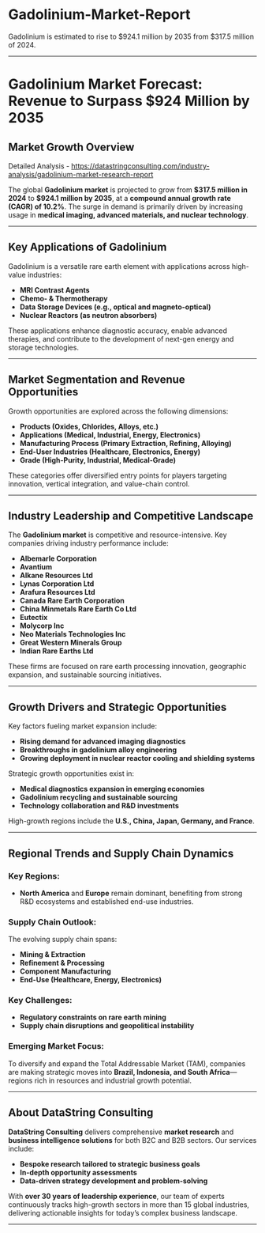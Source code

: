 # Gadolinium-Market-Report
Gadolinium is estimated to rise to $924.1 million by 2035 from $317.5 million of 2024. 

---

# **Gadolinium Market Forecast: Revenue to Surpass \$924 Million by 2035**

## **Market Growth Overview**

Detailed Analysis - https://datastringconsulting.com/industry-analysis/gadolinium-market-research-report

The global **Gadolinium market** is projected to grow from **\$317.5 million in 2024** to **\$924.1 million by 2035**, at a **compound annual growth rate (CAGR) of 10.2%**. The surge in demand is primarily driven by increasing usage in **medical imaging, advanced materials, and nuclear technology**.

---

## **Key Applications of Gadolinium**

Gadolinium is a versatile rare earth element with applications across high-value industries:

* **MRI Contrast Agents**
* **Chemo- & Thermotherapy**
* **Data Storage Devices (e.g., optical and magneto-optical)**
* **Nuclear Reactors (as neutron absorbers)**

These applications enhance diagnostic accuracy, enable advanced therapies, and contribute to the development of next-gen energy and storage technologies.

---

## **Market Segmentation and Revenue Opportunities**

Growth opportunities are explored across the following dimensions:

* **Products (Oxides, Chlorides, Alloys, etc.)**
* **Applications (Medical, Industrial, Energy, Electronics)**
* **Manufacturing Process (Primary Extraction, Refining, Alloying)**
* **End-User Industries (Healthcare, Electronics, Energy)**
* **Grade (High-Purity, Industrial, Medical-Grade)**

These categories offer diversified entry points for players targeting innovation, vertical integration, and value-chain control.

---

## **Industry Leadership and Competitive Landscape**

The **Gadolinium market** is competitive and resource-intensive. Key companies driving industry performance include:

* **Albemarle Corporation**
* **Avantium**
* **Alkane Resources Ltd**
* **Lynas Corporation Ltd**
* **Arafura Resources Ltd**
* **Canada Rare Earth Corporation**
* **China Minmetals Rare Earth Co Ltd**
* **Eutectix**
* **Molycorp Inc**
* **Neo Materials Technologies Inc**
* **Great Western Minerals Group**
* **Indian Rare Earths Ltd**

These firms are focused on rare earth processing innovation, geographic expansion, and sustainable sourcing initiatives.

---

## **Growth Drivers and Strategic Opportunities**

Key factors fueling market expansion include:

* **Rising demand for advanced imaging diagnostics**
* **Breakthroughs in gadolinium alloy engineering**
* **Growing deployment in nuclear reactor cooling and shielding systems**

Strategic growth opportunities exist in:

* **Medical diagnostics expansion in emerging economies**
* **Gadolinium recycling and sustainable sourcing**
* **Technology collaboration and R\&D investments**

High-growth regions include the **U.S., China, Japan, Germany, and France**.

---

## **Regional Trends and Supply Chain Dynamics**

### Key Regions:

* **North America** and **Europe** remain dominant, benefiting from strong R\&D ecosystems and established end-use industries.

### Supply Chain Outlook:

The evolving supply chain spans:

* **Mining & Extraction**
* **Refinement & Processing**
* **Component Manufacturing**
* **End-Use (Healthcare, Energy, Electronics)**

### Key Challenges:

* **Regulatory constraints on rare earth mining**
* **Supply chain disruptions and geopolitical instability**

### Emerging Market Focus:

To diversify and expand the Total Addressable Market (TAM), companies are making strategic moves into **Brazil, Indonesia, and South Africa**—regions rich in resources and industrial growth potential.

---

## **About DataString Consulting**

**DataString Consulting** delivers comprehensive **market research** and **business intelligence solutions** for both B2C and B2B sectors. Our services include:

* **Bespoke research tailored to strategic business goals**
* **In-depth opportunity assessments**
* **Data-driven strategy development and problem-solving**

With **over 30 years of leadership experience**, our team of experts continuously tracks high-growth sectors in more than 15 global industries, delivering actionable insights for today’s complex business landscape.

---

